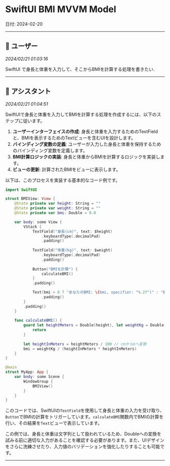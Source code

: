 # SwiftUI BMI MVVM Model

日付: 2024-02-20

---

## 👤 ユーザー
*2024/02/21 01:03:16*

SwiftUI で身長と体重を入力して、そこからBMIを計算する処理を書きたい.

---

## 🤖 アシスタント
*2024/02/21 01:04:51*

SwiftUIで身長と体重を入力してBMIを計算する処理を作成するには、以下のステップに従います。

1. **ユーザーインターフェイスの作成**: 身長と体重を入力するためのTextFieldと、BMIを表示するためのTextビューを含むUIを設計します。
2. **バインディング変数の定義**: ユーザーが入力した身長と体重を保持するためのバインディング変数を定義します。
3. **BMI計算ロジックの実装**: 身長と体重からBMIを計算するロジックを実装します。
4. **ビューの更新**: 計算されたBMIをビューに表示します。

以下は、このプロセスを実装する基本的なコード例です。

```swift
import SwiftUI

struct BMIView: View {
    @State private var height: String = ""
    @State private var weight: String = ""
    @State private var bmi: Double = 0.0

    var body: some View {
        VStack {
            TextField("身長(cm)", text: $height)
                .keyboardType(.decimalPad)
                .padding()
            
            TextField("体重(kg)", text: $weight)
                .keyboardType(.decimalPad)
                .padding()
            
            Button("BMIを計算") {
                calculateBMI()
            }
            .padding()

            Text(bmi > 0 ? "あなたのBMI: \(bmi, specifier: "%.2f")" : "BMIを入力してください")
                .padding()
        }
        .padding()
    }
    
    func calculateBMI() {
        guard let heightMeters = Double(height), let weightKg = Double(weight) else {
            return
        }
        
        let heightInMeters = heightMeters / 100 // cmからmへ変換
        bmi = weightKg / (heightInMeters * heightInMeters)
    }
}

@main
struct MyApp: App {
    var body: some Scene {
        WindowGroup {
            BMIView()
        }
    }
}
```

このコードでは、SwiftUIの`TextField`を使用して身長と体重の入力を受け取り、`Button`でBMIの計算をトリガーしています。`calculateBMI`関数内でBMIの計算を行い、その結果を`Text`ビューで表示しています。

この例では、身長と体重は文字列として扱われているため、Doubleへの変換を試みる前に適切な入力があることを確認する必要があります。また、UIデザインをさらに洗練させたり、入力値のバリデーションを強化したりすることも可能です。

---
